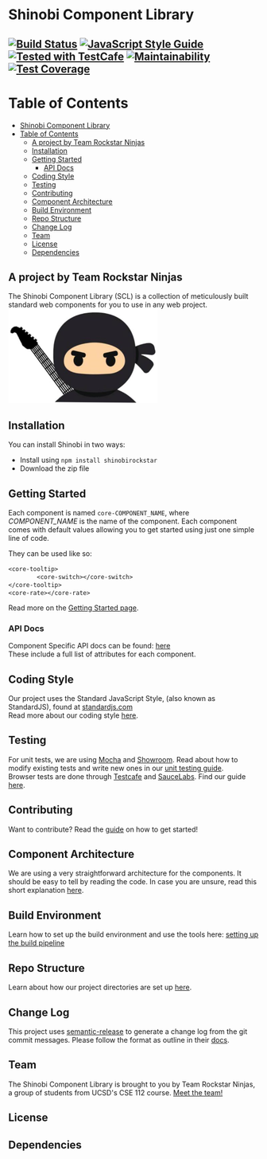 # Shinobi Component Library
[![Build Status](https://travis-ci.com/ucsd-cse112/cse112-sp19-team10.svg?token=Nn7W4RnbZq1QGEydYuEM&branch=master)](https://travis-ci.com/ucsd-cse112/cse112-sp19-team10) [![JavaScript Style Guide](https://img.shields.io/badge/code_style-standard-brightgreen.svg)](https://standardjs.com) 
<a href="https://github.com/DevExpress/testcafe"><img alt="Tested with TestCafe" src="https://img.shields.io/badge/tested%20with-TestCafe-2fa4cf.svg"></a> [![Maintainability](https://api.codeclimate.com/v1/badges/a964c0b0f9918af7aefd/maintainability)](https://codeclimate.com/repos/5cc0c0aa5014ac306c010419/maintainability) [![Test Coverage](https://api.codeclimate.com/v1/badges/a964c0b0f9918af7aefd/test_coverage)](https://codeclimate.com/repos/5cc0c0aa5014ac306c010419/test_coverage)
---

Table of Contents
=================
<!--ts-->
   * [Shinobi Component Library](#shinobi-component-library)
   * [Table of Contents](#table-of-contents)
      * [A project by Team Rockstar Ninjas](#a-project-by-team-rockstar-ninjas)
      * [Installation](#installation)
      * [Getting Started](#getting-started)
         * [API Docs](#api-docs)
      * [Coding Style](#coding-style)
      * [Testing](#testing)
      * [Contributing](#contributing)
      * [Component Architecture](#component-architecture)
      * [Build Environment](#build-environment)
      * [Repo Structure](#repo-structure)
      * [Change Log](#change-log)
      * [Team](#team)
      * [License](#license)
      * [Dependencies](#dependencies)

<!-- Added by: seannam, at: Thu Jun 13 01:35:27 PDT 2019 -->

<!--te-->

## A project by Team Rockstar Ninjas
The Shinobi Component Library (SCL) is a collection of meticulously built standard web components for you to use in any web project.  
<img src="docs/img/rockstar_ninja.PNG" title="Team Logo" alt="Team Logo" width="300px"/>

## Installation
You can install Shinobi in two ways:  
- Install using `npm install shinobirockstar`  
- Download the zip file

## Getting Started
Each component is named `core-COMPONENT_NAME`, where *COMPONENT_NAME* is the name of the component. Each component comes with default values allowing you to get started using just one simple line of code.

They can be used like so:
```
<core-tooltip>  
        <core-switch></core-switch>  
</core-tooltip>  
<core-rate></core-rate>  
```
Read more on the [Getting Started page](docs/usage/GettingStarted.md).

### API Docs
Component Specific API docs can be found: [here](https://ucsd-cse112.github.io/cse112-sp19-team10/docs/index.html)  
These include a full list of attributes for each component.    

## Coding Style
Our project uses the Standard JavaScript Style, (also known as StandardJS), found at [standardjs.com](standardjs.com)  
Read more about our coding style [here](docs/dev/CodingStyle.md).

## Testing
For unit tests, we are using [Mocha](https://mochajs.org/) and [Showroom](https://github.com/eavichay/showroom). Read about how to modify existing tests and write new ones in our [unit testing guide](https://docs.google.com/document/d/1lbslRDDltuQ9W85m4ydCMiX7PHPhnL075Dgzt4M1Nuo/edit).  
Browser tests are done through [Testcafe](https://devexpress.github.io/testcafe/) and [SauceLabs](https://saucelabs.com/). Find our guide [here](https://docs.google.com/document/d/1x6_YWZVBgTehy1oi4eblvHlfXKKR_XMpY9cHYgYD3EI/edit).

## Contributing
Want to contribute? Read the [guide](https://docs.google.com/document/d/131o201JKLoXA3ThO713b-uAVn71Ql5zLPmLm_eqTdMU/edit) on how to get started!

## Component Architecture
We are using a very straightforward architecture for the components. It should be easy to tell by reading the code. In case you are unsure, read this short explanation [here](docs/dev/Architecture.md).

## Build Environment
Learn how to set up the build environment and use the tools here: [setting up the build pipeline](https://docs.google.com/document/d/1T7znBZnsLRjiv7TSTTOygoxcIgXU88AOVcoRg2jSkuY/edit)

## Repo Structure
Learn about how our project directories are set up [here](docs/dev/Repo.md).

## Change Log
This project uses [semantic-release](https://github.com/semantic-release/semantic-release#how-does-it-work) to generate a change log from the git commit messages. Please follow the format as outline in their [docs](https://github.com/semantic-release/semantic-release#how-does-it-work).

## Team
The Shinobi Component Library is brought to you by Team Rockstar Ninjas, a group of students from UCSD's CSE 112 course. [Meet the team!](docs/Team.md)

## License
## Dependencies
